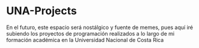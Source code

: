 # UNA-Projects
En el futuro, este espacio será nostálgico y fuente de memes, pues aquí iré subiendo los proyectos de programación realizados a lo largo de mi formación académica en la Universidad Nacional de Costa Rica
